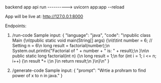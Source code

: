 backend app api run ----------> uvicorn app:app --reload

App will be live at: http://127.0.0.1:8000

Endpoints:

1. /run-code
   Sample input:
   {
   "language": "java",
   "code": "\npublic class Main {\n\tpublic static void main(String[] args) {\n\t\tint number = 6; // Setting n = 6\n long result = factorial(number);\n System.out.println(\"Factorial of \" + number + \" is: \" + result);\n }\n\n public static long factorial(int n) {\n long result = 1;\n for (int i = 1; i <= n; i++) {\n result \*= i;\n }\n return result;\n }\n}\n"
   }

2. /generate-code
   Sample input:
   {
   "prompt": "Wrtie a prohram to find power of x to n in java."
   }
